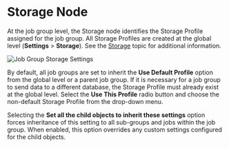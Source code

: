 # Storage Node

At the job group level, the Storage node identifies the Storage Profile assigned for the job group.
All Storage Profiles are created at the global level (**Settings** > **Storage**). See the
[Storage](/docs/accessanalyzer/11.6/accessanalyzer/admin/settings/storage/overview.md)
topic for additional information.

![Job Group Storage Settings](/img/versioned_docs/accessanalyzer_11.6/accessanalyzer/admin/settings/storage/storage.webp)

By default, all job groups are set to inherit the **Use Default Profile** option from the global
level or a parent job group. If it is necessary for a job group to send data to a different
database, the Storage Profile must already exist at the global level. Select the **Use This
Profile** radio button and choose the non-default Storage Profile from the drop-down menu.

Selecting the **Set all the child objects to inherit these settings** option forces inheritance of
this setting to all sub-groups and jobs within the job group. When enabled, this option overrides
any custom settings configured for the child objects.
